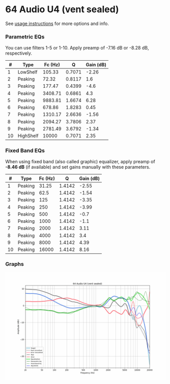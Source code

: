 # 64 Audio U4 (vent sealed)
See [usage instructions](https://github.com/jaakkopasanen/AutoEq#usage) for more options and info.

### Parametric EQs
You can use filters 1-5 or 1-10. Apply preamp of -7.16 dB or -8.28 dB, respectively.

|   # | Type      |   Fc (Hz) |      Q |   Gain (dB) |
|-----|-----------|-----------|--------|-------------|
|   1 | LowShelf  |    105.33 | 0.7071 |       -2.26 |
|   2 | Peaking   |     72.32 | 0.8117 |        1.6  |
|   3 | Peaking   |    177.47 | 0.4399 |       -4.6  |
|   4 | Peaking   |   3408.71 | 0.6861 |        4.3  |
|   5 | Peaking   |   9883.81 | 1.6674 |        6.28 |
|   6 | Peaking   |    678.86 | 1.8283 |        0.45 |
|   7 | Peaking   |   1310.17 | 2.6636 |       -1.56 |
|   8 | Peaking   |   2094.27 | 3.7806 |        2.37 |
|   9 | Peaking   |   2781.49 | 3.6792 |       -1.34 |
|  10 | HighShelf |  10000    | 0.7071 |        2.35 |

### Fixed Band EQs
When using fixed band (also called graphic) equalizer, apply preamp of **-8.46 dB** (if available) and set gains manually with these parameters.

|   # | Type    |   Fc (Hz) |      Q |   Gain (dB) |
|-----|---------|-----------|--------|-------------|
|   1 | Peaking |     31.25 | 1.4142 |       -2.55 |
|   2 | Peaking |     62.5  | 1.4142 |       -1.54 |
|   3 | Peaking |    125    | 1.4142 |       -3.35 |
|   4 | Peaking |    250    | 1.4142 |       -3.99 |
|   5 | Peaking |    500    | 1.4142 |       -0.7  |
|   6 | Peaking |   1000    | 1.4142 |       -1.1  |
|   7 | Peaking |   2000    | 1.4142 |        3.11 |
|   8 | Peaking |   4000    | 1.4142 |        3.4  |
|   9 | Peaking |   8000    | 1.4142 |        4.39 |
|  10 | Peaking |  16000    | 1.4142 |        8.16 |

### Graphs
![](./64%20Audio%20U4%20(vent%20sealed).png)
